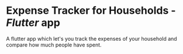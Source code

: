 # Expense Tracker for Households - _Flutter_ app

A flutter app which let's you track the expenses of your household and compare how much people have spent.
